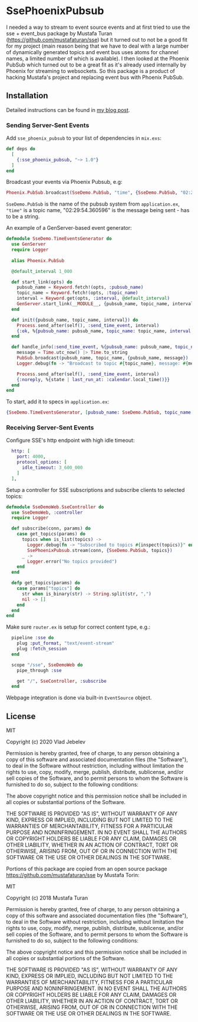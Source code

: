 # SsePhoenixPubsub

I needed a way to stream to event source events and at first tried to use the sse + event_bus package by Mustafa Turan (https://github.com/mustafaturan/sse) but it turned out to not be a good fit for my project (main reason being that we have to deal with a large number of dynamically generated topics and event bus uses atoms for channel names, a limited number of which is available). I then looked at the Phoenix PubSub which turned out to be a great fit as it's already used internally by Phoenix for streaming to websockets. So this package is a product of hacking Mustafa's project and replacing event bus with Phoenix PubSub.

## Installation

Detailed instructions can be found in [my blog post](http://blog.jebelev.com/posts/phoenix-pubsub-sse/).

### Sending Server-Sent Events

Add `sse_phoenix_pubsub` to your list of dependencies in `mix.exs`:

```elixir
def deps do
  [
    {:sse_phoenix_pubsub, "~> 1.0"}
  ]
end
```

Broadcast your events via Phoenix Pubsub, e.g:
```elixir
Phoenix.PubSub.broadcast(SseDemo.PubSub, "time", {SseDemo.PubSub, "02:29:54.360596"})
```
`SseDemo.PubSub` is the name of the pubsub system from `application.ex`, `"time"` is a topic name, "02:29:54.360596" is the message being sent - has to be a string.

An example of a GenServer-based event generator:
```elixir
defmodule SseDemo.TimeEventsGenerator do
  use GenServer
  require Logger
  
  alias Phoenix.PubSub

  @default_interval 1_000

  def start_link(opts) do
    pubsub_name = Keyword.fetch!(opts, :pubsub_name)
    topic_name = Keyword.fetch!(opts, :topic_name)
    interval = Keyword.get(opts, :interval, @default_interval)
    GenServer.start_link(__MODULE__, {pubsub_name, topic_name, interval})
  end

  def init({pubsub_name, topic_name, interval}) do
    Process.send_after(self(), :send_time_event, interval)
    {:ok, %{pubsub_name: pubsub_name, topic_name: topic_name, interval: interval, last_run_at: nil}}
  end

  def handle_info(:send_time_event, %{pubsub_name: pubsub_name, topic_name: topic_name, interval: interval} = state) do
    message = Time.utc_now() |> Time.to_string
    PubSub.broadcast(pubsub_name, topic_name, {pubsub_name, message})
    Logger.debug(fn -> "Broadcast to topic #{topic_name}, message: #{message}" end)

    Process.send_after(self(), :send_time_event, interval)
    {:noreply, %{state | last_run_at: :calendar.local_time()}}
  end
end
```

To start, add it to specs in `application.ex`:
```elixir
{SseDemo.TimeEventsGenerator, [pubsub_name: SseDemo.PubSub, topic_name: "time"]}
```

### Receiving Server-Sent Events

Configure SSE's http endpoint with high idle timeout:

```elixir
  http: [
    port: 4000,
    protocol_options: [
      idle_timeout: 3_600_000
    ]
  ],

```

Setup a controller for SSE subscriptions and subscribe clients to selected topics:
```elixir
defmodule SseDemoWeb.SseController do
  use SseDemoWeb, :controller
  require Logger

  def subscribe(conn, params) do
    case get_topics(params) do
      topics when is_list(topics) ->
        Logger.debug(fn -> "Subscribed to topics #{inspect(topics)}" end)
        SsePhoenixPubsub.stream(conn, {SseDemo.PubSub, topics})
      _ ->
        Logger.error("No topics provided")
    end
  end

  defp get_topics(params) do
    case params["topics"] do
      str when is_binary(str) -> String.split(str, ",")
      nil -> []
    end
  end
end
```

Make sure `router.ex` is setup for correct content type, e.g.:
```elixir
  pipeline :sse do
    plug :put_format, "text/event-stream"
    plug :fetch_session
  end

  scope "/sse", SseDemoWeb do
    pipe_through :sse

    get "/", SseController, :subscribe
  end
```

Webpage integration is done via built-in `EventSource` object.

## License

MIT

Copyright (c) 2020 Vlad Jebelev

Permission is hereby granted, free of charge, to any person obtaining a copy of this software and associated documentation files (the "Software"), to deal in the Software without restriction, including without limitation the rights to use, copy, modify, merge, publish, distribute, sublicense, and/or sell copies of the Software, and to permit persons to whom the Software is furnished to do so, subject to the following conditions:

The above copyright notice and this permission notice shall be included in all copies or substantial portions of the Software.

THE SOFTWARE IS PROVIDED "AS IS", WITHOUT WARRANTY OF ANY KIND, EXPRESS OR IMPLIED, INCLUDING BUT NOT LIMITED TO THE WARRANTIES OF MERCHANTABILITY, FITNESS FOR A PARTICULAR PURPOSE AND NONINFRINGEMENT. IN NO EVENT SHALL THE AUTHORS OR COPYRIGHT HOLDERS BE LIABLE FOR ANY CLAIM, DAMAGES OR OTHER LIABILITY, WHETHER IN AN ACTION OF CONTRACT, TORT OR OTHERWISE, ARISING FROM, OUT OF OR IN CONNECTION WITH THE SOFTWARE OR THE USE OR OTHER DEALINGS IN THE SOFTWARE.


Portions of this package are copied from an open source package https://github.com/mustafaturan/sse by Mustafa Torin:

MIT

Copyright (c) 2018 Mustafa Turan

Permission is hereby granted, free of charge, to any person obtaining a copy of this software and associated documentation files (the "Software"), to deal in the Software without restriction, including without limitation the rights to use, copy, modify, merge, publish, distribute, sublicense, and/or sell copies of the Software, and to permit persons to whom the Software is furnished to do so, subject to the following conditions:

The above copyright notice and this permission notice shall be included in all copies or substantial portions of the Software.

THE SOFTWARE IS PROVIDED "AS IS", WITHOUT WARRANTY OF ANY KIND, EXPRESS OR IMPLIED, INCLUDING BUT NOT LIMITED TO THE WARRANTIES OF MERCHANTABILITY, FITNESS FOR A PARTICULAR PURPOSE AND NONINFRINGEMENT. IN NO EVENT SHALL THE AUTHORS OR COPYRIGHT HOLDERS BE LIABLE FOR ANY CLAIM, DAMAGES OR OTHER LIABILITY, WHETHER IN AN ACTION OF CONTRACT, TORT OR OTHERWISE, ARISING FROM, OUT OF OR IN CONNECTION WITH THE SOFTWARE OR THE USE OR OTHER DEALINGS IN THE SOFTWARE.

